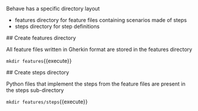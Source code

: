 
Behave has a specific directory layout
- features directory for feature files containing scenarios made of steps
- steps directory for step definitions

## Create features directory

All feature files written in Gherkin format are stored in the features directory

`mkdir features`{{execute}}

## Create steps directory

Python files that implement the steps from the feature files are present in the steps sub-directory

`mkdir features/steps`{{execute}}

